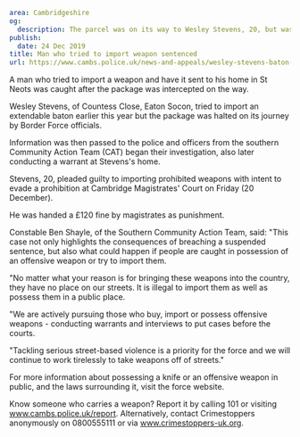 ```yaml
area: Cambridgeshire
og:
  description: The parcel was on its way to Wesley Stevens, 20, but was intercepted by Border Force officials
publish:
  date: 24 Dec 2019
title: Man who tried to import weapon sentenced
url: https://www.cambs.police.uk/news-and-appeals/wesley-stevens-baton-court-sentence
```

A man who tried to import a weapon and have it sent to his home in St Neots was caught after the package was intercepted on the way.

Wesley Stevens, of Countess Close, Eaton Socon, tried to import an extendable baton earlier this year but the package was halted on its journey by Border Force officials.

Information was then passed to the police and officers from the southern Community Action Team (CAT) began their investigation, also later conducting a warrant at Stevens's home.

Stevens, 20, pleaded guilty to importing prohibited weapons with intent to evade a prohibition at Cambridge Magistrates' Court on Friday (20 December).

He was handed a £120 fine by magistrates as punishment.

Constable Ben Shayle, of the Southern Community Action Team, said: "This case not only highlights the consequences of breaching a suspended sentence, but also what could happen if people are caught in possession of an offensive weapon or try to import them.

"No matter what your reason is for bringing these weapons into the country, they have no place on our streets. It is illegal to import them as well as possess them in a public place.

"We are actively pursuing those who buy, import or possess offensive weapons - conducting warrants and interviews to put cases before the courts.

"Tackling serious street-based violence is a priority for the force and we will continue to work tirelessly to take weapons off of streets."

 For more information about possessing a knife or an offensive weapon in public, and the laws surrounding it, visit the force website.

Know someone who carries a weapon? Report it by calling 101 or visiting www.cambs.police.uk/report. Alternatively, contact Crimestoppers anonymously on 0800555111 or via www.crimestoppers-uk.org.
